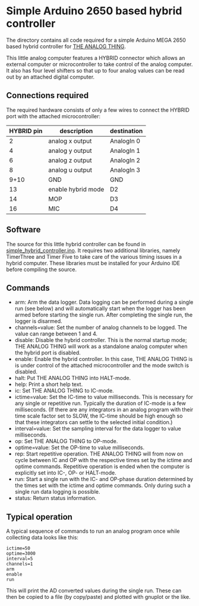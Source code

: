 # Simple Arduino 2650 based hybrid controller
The directory contains all code required for a simple Arduino MEGA 2650 based
hybrid controller for [THE ANALOG THING](https://the-analog-thing.org).

This little analog computer features a HYBRID connector which allows an 
external computer or microcontroller to take control of the analog computer. 
It also has four level shifters so that up to four analog values can be 
read out by an attached digital computer. 

## Connections required
The required hardware consists of only a few wires to connect the HYBRID
port with the attached microcontroller:

|HYBRID pin|description       |destination|
|----------|------------------|-----------|
|2         |analog x output   |AnalogIn 0 |
|4         |analog y output   |AnalogIn 1 |
|6         |analog z output   |AnalogIn 2 |
|8         |analog u output   |AnalogIn 3 |
|9+10      |GND               |GND        |
|13        |enable hybrid mode|D2         |
|14        |MOP               |D3         |
|16        |MIC               |D4         |

## Software
The source for this little hybrid controller can be found in 
[simple_hybrid_controller.ino](simple_hybrid_controller/simple_hybrid_controller.ino). 
It requires two additional libraries, namely TimerThree and Timer Five to 
take care of the various timing issues in a hybrid computer. These libraries
must be installed for your Arduino IDE before compiling the source.

## Commands

* arm: Arm the data logger. Data logging can be performed during a single
       run (see below) and will automatically start when the logger has been
       armed before starting the single run. After completing the single 
       run, the logger is disarmed.
* channels=value: Set the number of analog channels to be logged. The value
       can range between 1 and 4.
* disable: Disable the hybrid controller. This is the normal startup mode;
           THE ANALOG THING will work as a standalone analog computer when
           the hybrid port is disabled.
* enable: Enable the hybrid controller. In this case, THE ANALOG THING is
          is under control of the attached microcontroller and the mode 
          switch is disabled.
* halt: Put THE ANALOG THING into HALT-mode.
* help: Print a short help text.
* ic: Set THE ANALOG THING to IC-mode.
* ictime=value: Set the IC-time to value milliseconds. This is necessary
                  for any single or repetitive run. Typically the duration 
                  of IC-mode is a few milliseconds. (If there are any 
                  integrators in an analog program with their time scale 
                  factor set to SLOW, the IC-time should be high enough so 
                  that these integrators can settle to the selected initial
                  condition.)
* interval=value: Set the sampling interval for the data logger to 
                    value milliseconds.
* op: Set THE ANALOG THING to OP-mode.
* optime=value: Set the OP-time to value milliseconds. 
* rep: Start repetitive operation. THE ANALOG THING will from now on cycle
       between IC and OP with the respective times set by the ictime and 
       optime commands. Repetitive operation is ended when the computer 
       is explicitly set into IC-, OP- or HALT-mode.
* run: Start a single run with the IC- and OP-phase duration determined by 
       the times set with the ictime and optime commands. Only during such
       a single run data logging is possible.
* status: Return status information.

## Typical operation
A typical sequence of commands to run an analog program once while collecting
data looks like this:

```
ictime=50
optime=3000
interval=5
channels=1
arm
enable
run
```

This will print the AD converted values during the single run. These can then
be copied to a file (by copy/paste) and plotted with gnuplot or the like.
